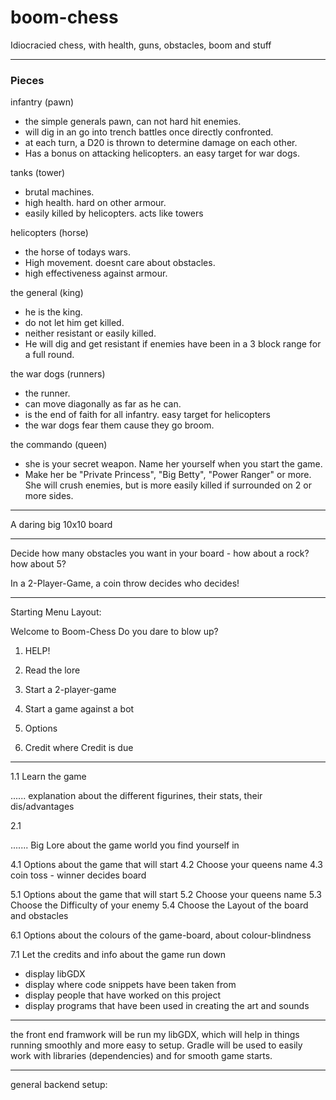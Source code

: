 # boom-chess
Idiocracied chess, with health, guns, obstacles, boom and stuff

-------------------------------------------------------------------------------------------------------------------------------------------------------------------------------

### Pieces

infantry (pawn)
- the simple generals pawn, can not hard hit enemies.
- will dig in an go into trench battles once directly confronted.
- at each turn, a D20 is thrown to determine damage on each other.
- Has a bonus on attacking helicopters. an easy target for war dogs.

tanks (tower)
- brutal machines.
- high health. hard on other armour.
- easily killed by helicopters. acts like towers

helicopters (horse)
- the horse of todays wars.
- High movement. doesnt care about obstacles.
- high effectiveness against armour. 

the general (king)
- he is the king.
- do not let him get killed.
- neither resistant or easily killed.
- He will dig and get resistant if enemies have been in a 3 block range for a full round. 

the war dogs (runners)
- the runner.
- can move diagonally as far as he can.
- is the end of faith for all infantry. easy target for helicopters
- the war dogs fear them cause they go broom. 

the commando (queen)
- she is your secret weapon. Name her yourself when you start the game.
- Make her be "Private Princess", "Big Betty", "Power Ranger" or more. She will crush enemies, but is more easily killed if surrounded on 2 or more sides.

------------------------------------------------------------------------------------------------------------------------------------------------------------------------------

A daring big 10x10 board

-------------------------------------------------------------------------------------------------------------------------------------------------------------------------------

Decide how many obstacles you want in your board - how about a rock? how about 5?

In a 2-Player-Game, a coin throw decides who decides! 

--------------------------------------------------------------------------------------------------------------------------------------------------------------------------------

Starting Menu Layout:

Welcome to Boom-Chess
Do you dare to blow up?

1. HELP!
2. Read the lore
   
4. Start a 2-player-game
5. Start a game against a bot

6. Options

7. Credit where Credit is due

-------------------------------------------------------------------------------------------------------------------------------------------------------------------------------

1.1 Learn the game

   ......  explanation about the different figurines, their stats, their dis/advantages 

2.1 

  ....... Big Lore about the game world you find yourself in

4.1 Options about the game that will start
  4.2 Choose your queens name
  4.3 coin toss - winner decides board
  
5.1  Options about the game that will start
  5.2 Choose your queens name
  5.3 Choose the Difficulty of your enemy
  5.4 Choose the Layout of the board and obstacles
  

6.1 Options about the colours of the game-board, about colour-blindness

7.1 Let the credits and info about the game run down
   - display libGDX
   - display where code snippets have been taken from
   - display people that have worked on this project
   - display programs that have been used in creating the art and sounds


---------------------------------------------------------------------------------------------------------------------------------------------------------------------------------

the front end framwork will be run my libGDX, which will help in things running smoothly and more easy to setup. 
Gradle will be used to easily work with libraries (dependencies) and for smooth game starts.

---------------------------------------------------------------------------------------------------------------------------------------------------------------------------------

general backend setup:

